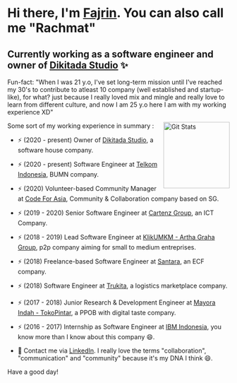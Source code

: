 # Hi there, I'm [Fajrin](https://www.linkedin.com/in/rachmat-fajrin-3215243a/). You can also call me "Rachmat" 

## Currently working as a software engineer and owner of [Dikitada Studio](https://dikitada.com/) ✨

Fun-fact: "When I was 21 y.o, I've set long-term mission until I've reached my 30's to contribute to atleast 10 company (well established and startup-like), for what? just because I really loved mix and mingle and really love to learn from different culture, and now I am 25 y.o here I am with my working experience XD"

<a href="https://github.com/racheats"><img alt="Git Stats" src="https://github-readme-stats.vercel.app/api?username=racheats&count_private=true&include_all_commits=true&show_icons=true&theme=cobalt" align="right" height="150" /></a>

Some sort of my working experience in summary :

- ⚡ (2020 - present) Owner of [Dikitada Studio](https://dikitada.com/), a software house company.
- ⚡ (2020 - present) Software Engineer at [Telkom Indonesia](https://www.telkom.co.id/sites), BUMN company.
- ⚡ (2020) Volunteer-based Community Manager at [Code For Asia](https://web.facebook.com/codeforasia/?_rdc=1&_rdr), Community & Collaboration company based on SG.
- ⚡ (2019 - 2020) Senior Software Engineer at [Cartenz Group](http://cartenzgroup.com/), an ICT Company.
- ⚡ (2018 - 2019) Lead Software Engineer at [KlikUMKM - Artha Graha Group](https://www.klikumkm.co.id/), p2p company aiming for small to medium entreprises.
- ⚡ (2018) Freelance-based Software Engineer at [Santara](https://santara.co.id/), an ECF company.
- ⚡ (2018) Software Engineer at [Trukita](https://trukita.com/), a logistics marketplace company. 
- ⚡ (2017 - 2018) Junior Research & Development Engineer at [Mayora Indah - TokoPintar](https://www.tokopintar.co.id/), a PPOB with digital taste company.
- ⚡ (2016 - 2017) Internship as Software Engineer at [IBM Indonesia](https://www.ibm.com/id-en), you know more than I know about this company 😄.


- 💬 Contact me via [LinkedIn](https://haidar.dev/linkedin). I really love the terms "collaboration", "communication" and "community" because it's my DNA I think 😄.

Have a good day!
